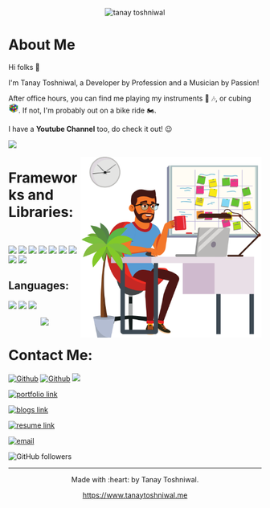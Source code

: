 <p align="center">
    <img src="https://tanaytoshniwal.me/assets/images/nametag.png" width="350px" alt="tanay toshniwal" />
</p>

# About Me

Hi folks :wave:

I'm Tanay Toshniwal, a Developer by Profession and a Musician by Passion!

After office hours, you can find me playing my instruments :guitar: :notes:, or cubing <img src="./assets/cube.png" height="20" />. If not, I'm probably out on a bike ride :motorcycle:.

I have a <strong>Youtube Channel</strong> too, do check it out! :wink:

[<img src="https://img.shields.io/badge/YouTube-FF0000.svg?style=for-the-badge&logo=YouTube&logoColor=white" />](https://www.youtube.com/c/TanayToshniwal)

<img align="right" alt="GIF" src="./assets/developer.png" width="360" height="auto" />

# Frameworks and Libraries:

<img src="" />
<p>
  <img src="https://img.shields.io/badge/React-20232A?style=for-the-badge&logo=react&logoColor=61DAFB" />
  <img src="https://img.shields.io/badge/Angular-DD0031?style=for-the-badge&logo=angular&logoColor=white" />
  <img src="https://img.shields.io/badge/next.js-000000?style=for-the-badge&logo=nextdotjs&logoColor=white" />
  <img src="https://img.shields.io/badge/React_Native-20232A?style=for-the-badge&logo=react&logoColor=61DAFB" />
  <img src="https://img.shields.io/badge/Ionic-3880FF.svg?style=for-the-badge&logo=Ionic&logoColor=white" />
  <img src="https://img.shields.io/badge/Firebase-FFCA28.svg?style=for-the-badge&logo=Firebase&logoColor=black" />
  <img src="https://img.shields.io/badge/MongoDB-47A248.svg?style=for-the-badge&logo=MongoDB&logoColor=white" />
  <img src="https://img.shields.io/badge/Express-000000.svg?style=for-the-badge&logo=Express&logoColor=white" />
  <img src="https://img.shields.io/badge/Node.js-339933?style=for-the-badge&logo=nodedotjs&logoColor=white" />
</p>

## Languages:

<p>
    <img src="https://img.shields.io/badge/TypeScript-3178C6.svg?style=for-the-badge&logo=TypeScript&logoColor=white" />
    <img src="https://img.shields.io/badge/JavaScript-F7DF1E.svg?style=for-the-badge&logo=JavaScript&logoColor=black" />
    <img src="https://img.shields.io/badge/C++-00599C.svg?style=for-the-badge&logo=C++&logoColor=white" />
</p>

<p align="center">
    <img src="https://github-readme-stats.vercel.app/api?username=tanaytoshniwal&show_icons=true&count_private=true&theme=dark"/>
</p>

# Contact Me:

[<img alt="Github" src="https://img.shields.io/badge/GitHub-%2312100E.svg?&style=for-the-badge&logo=Github&logoColor=white" />](https://github.com/tanaytoshniwal) [<img alt="Github" src="https://img.shields.io/badge/twitter-%231DA1F2.svg?&style=for-the-badge&logo=twitter&logoColor=white" />](https://twitter.com/TanayToshniwal) [<img src="https://img.shields.io/badge/YouTube-FF0000.svg?style=for-the-badge&logo=YouTube&logoColor=white" />](https://www.youtube.com/c/TanayToshniwal)


[<img alt="portfolio link" src="https://img.shields.io/badge/My%20Portfolio-https%3A%2F%2Ftanaytoshniwal.me/-brightgreen" />](https://tanaytoshniwal.me)

[<img alt="blogs link" src="https://img.shields.io/badge/My%20Blogs-https%3A%2F%2Fmysticalcoder.com/-red" />](https://mysticalcoder.com/)

[<img alt="resume link" src="https://img.shields.io/badge/My%20CV-Download%20my%20Resume-blue" />](https://tanaytoshniwal.me/assets/tanay-toshniwal-resume.pdf)

[<img alt="email" src="https://img.shields.io/badge/Email%20me-contact%40tanaytoshniwal.me-orange" />](mailto:contact@tanaytoshniwal.me)

<img alt="GitHub followers" src="https://img.shields.io/github/followers/tanaytoshniwal?label=Follow%20Me&style=social" />

---

<p align="center"> Made with :heart: by Tanay Toshniwal. </p>
<p align="center">
<a href="https://www.tanaytoshniwal.me">https://www.tanaytoshniwal.me</a>
</p>
